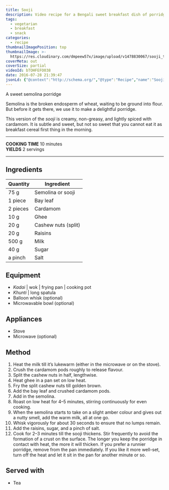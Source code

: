 ```yaml
---
title: Sooji
description: Video recipe for a Bengali sweet breakfast dish of porridge made with semolina-cooked with cardamom, bay leaf and milk.
tags:
  - vegetarian
  - breakfast
  - snack
categories:
  - recipe
thumbnailImagePosition: top
thumbnailImage: >-
  https://res.cloudinary.com/dmpeew57x/image/upload/v1478830067/sooji_thumbnail.jpg
coverMeta: out
coverSize: partial
videoId: bTOHFEFO038
date: 2016-07-28 21:39:47
jsonLd: {"@context":"http://schema.org/","@type":"Recipe","name":"Sooji","author":"Bong Eats","image":"https://res.cloudinary.com/dmpeew57x/image/upload/v1478835725/thumbs/sooji_thumbnail_small.jpg","description":"Semolina is the broken endosperm of wheat, waiting to be ground into flour. But before it gets there, we use it to make a delightful porridge.","prepTime":"PT2M","totalTime":"PT10M","recipeYield":"2","recipeIngredient":["Semolina (sooji)	75 g","Bay leaf	1 piece","Cardamom	2 pieces","Ghee	10 g","Cashew nuts 20 g","Raisins	20 g","Milk	500 g","Sugar	40 g","Salt	a pinch"],"recipeInstructions":["1. Heat milk till it’s lukewarm (either in the microwave on the stove).","2. Crush the cardamom pods roughly to release flavour.","3. Split the cashew nuts in half, lengthwise.","4. Heat ghee in a pan set on low heat.","5. Fry the split cashew nuts till golden brown.","6. Add the bay leaf and crushed cardamom pods.","7. Add the semolina.","8. Roast on low heat for 4–5 minutes, stirring continuously for even cooking.","9. When the semolina starts to take on a slight colour and gives out a nutty smell, add the warm milk, all at one go. This is done to avoid the chances of the semolina clumping from the sudden addition of  the liquid.","10. Whisk vigorously for about 30 seconds to ensure that no lumps remain.","11. Add the raisins, sugar, and a pinch of salt.","12. Cook for 2–3 minutes till the sooji thickens. Stir frequently to avoid the formation of a crust on the surface. The longer you keep the porridge in contact with heat, the more it will thicken. If you prefer a runnier porridge, remove from the pan immediately. If you like it more well-set, turn off the heat and let it sit in the pan for another minute or so."]}
---
```



<p class="post-byline">A sweet semolina porridge</p>

<p class="post-intro">Semolina is the broken endosperm of wheat, waiting to be ground into flour. But before it gets there, we use it to make a delightful porridge.</p>

<!-- more -->
<span class="dropcap">T</span>his version of the _sooji_ is creamy, non-greasy, and lightly spiced with cardamom. It is subtle and sweet, but not so sweet that you cannot eat it as breakfast cereal first thing in the morning.

***

**COOKING TIME** 10 minutes   
**YIELDS** 2 servings

***
## Ingredients
| Quantity | Ingredient           |
|----------|----------------------|
|     75 g | Semolina or sooji    |
|  1 piece | Bay leaf             |
| 2 pieces | Cardamom             |
|     10 g | Ghee                 |
|     20 g | Cashew nuts (split)  |
|     20 g | Raisins              |
|    500 g | Milk                 |
|     40 g | Sugar                |
|  a pinch | Salt                 |

## Equipment
- _Kadai_ | wok | frying pan | cooking pot
- _Khunti_ | long spatula
- Balloon whisk (optional)
- Microwavable bowl (optional)

## Appliances
- Stove
- Microwave (optional)

## Method
1. Heat the milk till it’s lukewarm (either in the microwave or on the stove).
2. Crush the cardamom pods roughly to release flavour.
3. Split the cashew nuts in half, lengthwise.
4. Heat ghee in a pan set on low heat.
5. Fry the split cashew nuts till golden brown.
6. Add the bay leaf and crushed cardamom pods.
7. Add in the semolina.
8. Roast on low heat for 4–5 minutes, stirring continuously for even cooking.
9. When the semolina starts to take on a slight amber colour and gives out a nutty smell, add the warm milk, all at one go.
10. Whisk vigorously for about 30 seconds to ensure that no lumps remain.
11. Add the raisins, sugar, and a pinch of salt.
12. Cook for 2–3 minutes till the sooji thickens. Stir frequently to avoid the formation of a crust on the surface. The longer you keep the porridge in contact with heat, the more it will thicken. If you prefer a runnier porridge, remove from the pan immediately. If you like it more well-set, turn off the heat and let it sit in the pan for another minute or so.

## Served with
- Tea
